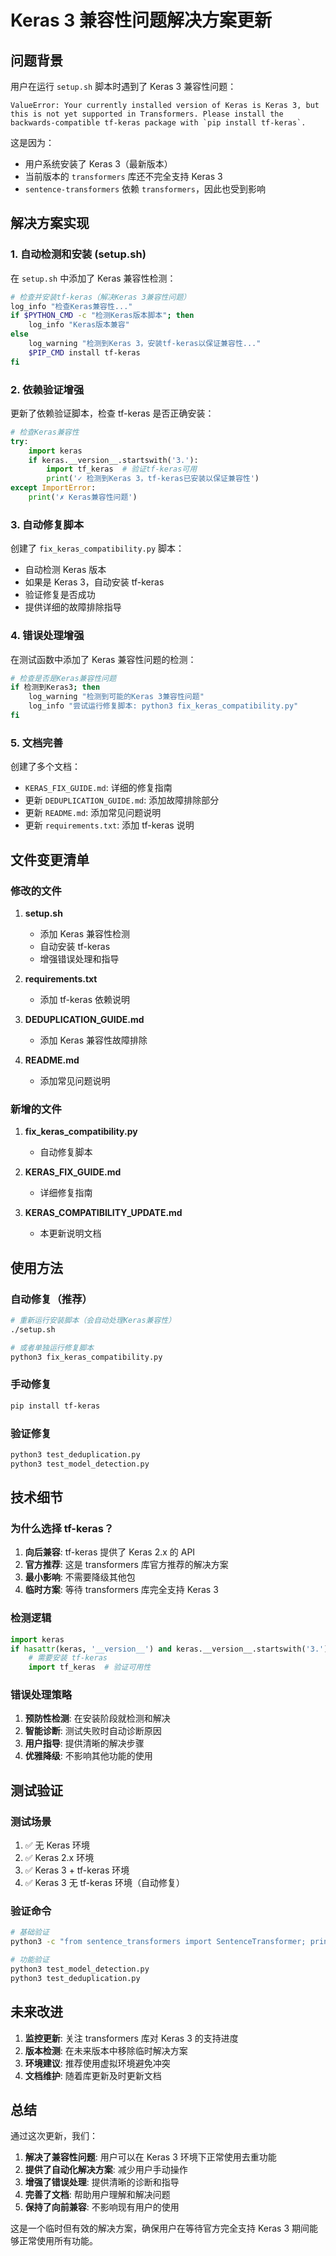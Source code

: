 # Keras 3 兼容性问题解决方案更新

## 问题背景

用户在运行 `setup.sh` 脚本时遇到了 Keras 3 兼容性问题：

```
ValueError: Your currently installed version of Keras is Keras 3, but this is not yet supported in Transformers. Please install the backwards-compatible tf-keras package with `pip install tf-keras`.
```

这是因为：
- 用户系统安装了 Keras 3（最新版本）
- 当前版本的 `transformers` 库还不完全支持 Keras 3
- `sentence-transformers` 依赖 `transformers`，因此也受到影响

## 解决方案实现

### 1. 自动检测和安装 (setup.sh)

在 `setup.sh` 中添加了 Keras 兼容性检测：

```bash
# 检查并安装tf-keras（解决Keras 3兼容性问题）
log_info "检查Keras兼容性..."
if $PYTHON_CMD -c "检测Keras版本脚本"; then
    log_info "Keras版本兼容"
else
    log_warning "检测到Keras 3，安装tf-keras以保证兼容性..."
    $PIP_CMD install tf-keras
fi
```

### 2. 依赖验证增强

更新了依赖验证脚本，检查 tf-keras 是否正确安装：

```python
# 检查Keras兼容性
try:
    import keras
    if keras.__version__.startswith('3.'):
        import tf_keras  # 验证tf-keras可用
        print('✓ 检测到Keras 3，tf-keras已安装以保证兼容性')
except ImportError:
    print('✗ Keras兼容性问题')
```

### 3. 自动修复脚本

创建了 `fix_keras_compatibility.py` 脚本：

- 自动检测 Keras 版本
- 如果是 Keras 3，自动安装 tf-keras
- 验证修复是否成功
- 提供详细的故障排除指导

### 4. 错误处理增强

在测试函数中添加了 Keras 兼容性问题的检测：

```bash
# 检查是否是Keras兼容性问题
if 检测到Keras3; then
    log_warning "检测到可能的Keras 3兼容性问题"
    log_info "尝试运行修复脚本: python3 fix_keras_compatibility.py"
fi
```

### 5. 文档完善

创建了多个文档：

- `KERAS_FIX_GUIDE.md`: 详细的修复指南
- 更新 `DEDUPLICATION_GUIDE.md`: 添加故障排除部分
- 更新 `README.md`: 添加常见问题说明
- 更新 `requirements.txt`: 添加 tf-keras 说明

## 文件变更清单

### 修改的文件

1. **setup.sh**
   - 添加 Keras 兼容性检测
   - 自动安装 tf-keras
   - 增强错误处理和指导

2. **requirements.txt**
   - 添加 tf-keras 依赖说明

3. **DEDUPLICATION_GUIDE.md**
   - 添加 Keras 兼容性故障排除

4. **README.md**
   - 添加常见问题说明

### 新增的文件

1. **fix_keras_compatibility.py**
   - 自动修复脚本

2. **KERAS_FIX_GUIDE.md**
   - 详细修复指南

3. **KERAS_COMPATIBILITY_UPDATE.md**
   - 本更新说明文档

## 使用方法

### 自动修复（推荐）

```bash
# 重新运行安装脚本（会自动处理Keras兼容性）
./setup.sh

# 或者单独运行修复脚本
python3 fix_keras_compatibility.py
```

### 手动修复

```bash
pip install tf-keras
```

### 验证修复

```bash
python3 test_deduplication.py
python3 test_model_detection.py
```

## 技术细节

### 为什么选择 tf-keras？

1. **向后兼容**: tf-keras 提供了 Keras 2.x 的 API
2. **官方推荐**: 这是 transformers 库官方推荐的解决方案
3. **最小影响**: 不需要降级其他包
4. **临时方案**: 等待 transformers 库完全支持 Keras 3

### 检测逻辑

```python
import keras
if hasattr(keras, '__version__') and keras.__version__.startswith('3.'):
    # 需要安装 tf-keras
    import tf_keras  # 验证可用性
```

### 错误处理策略

1. **预防性检测**: 在安装阶段就检测和解决
2. **智能诊断**: 测试失败时自动诊断原因
3. **用户指导**: 提供清晰的解决步骤
4. **优雅降级**: 不影响其他功能的使用

## 测试验证

### 测试场景

1. ✅ 无 Keras 环境
2. ✅ Keras 2.x 环境
3. ✅ Keras 3 + tf-keras 环境
4. ✅ Keras 3 无 tf-keras 环境（自动修复）

### 验证命令

```bash
# 基础验证
python3 -c "from sentence_transformers import SentenceTransformer; print('OK')"

# 功能验证
python3 test_model_detection.py
python3 test_deduplication.py
```

## 未来改进

1. **监控更新**: 关注 transformers 库对 Keras 3 的支持进度
2. **版本检测**: 在未来版本中移除临时解决方案
3. **环境建议**: 推荐使用虚拟环境避免冲突
4. **文档维护**: 随着库更新及时更新文档

## 总结

通过这次更新，我们：

1. **解决了兼容性问题**: 用户可以在 Keras 3 环境下正常使用去重功能
2. **提供了自动化解决方案**: 减少用户手动操作
3. **增强了错误处理**: 提供清晰的诊断和指导
4. **完善了文档**: 帮助用户理解和解决问题
5. **保持了向前兼容**: 不影响现有用户的使用

这是一个临时但有效的解决方案，确保用户在等待官方完全支持 Keras 3 期间能够正常使用所有功能。 